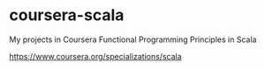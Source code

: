 # coursera-scala
My projects in Coursera Functional Programming Principles in Scala

https://www.coursera.org/specializations/scala 